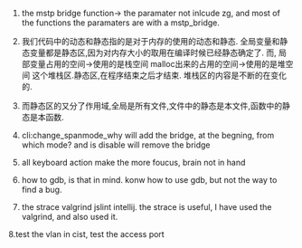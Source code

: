 1.  the mstp bridge function-> the paramater not inlcude zg, and most of the functions the paramaters are with a mstp_bridge.

2.  我们代码中的动态和静态指的是对于内存的使用的动态和静态.
全局变量和静态变量都是静态区,因为对内存大小的取用在编译时候已经静态确定了.
而, 局部变量占用的空间->使用的是栈空间
    malloc出来的占用的空间->使用的是堆空间
这个堆栈区.静态区,在程序结束之后才结束.
堆栈区的内容是不断的在变化的.

3.  而静态区的又分了作用域,全局是所有文件,文件中的静态是本文件,函数中的静态是本函数.

4. cli:change_spanmode_why will add the bridge, at the begning, from which mode? and is disable will remove the bridge

5. all keyboard action make the more foucus, brain not in hand

6. how to gdb, is that in mind.
konw how to use gdb, but not the way to find a bug.

7. the strace valgrind jslint intellij.
the strace is useful, I have used the valgrind, and also used it.


8.test the vlan in cist, test the access port

